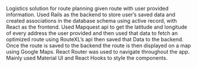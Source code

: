 Logistics solution for route planning given route with user provided information. Used Rails as the backend to store user’s saved data and created associations in the database schema using active record, with React as the frontend. Used Mapquest api to get the latitude and longitude of every address the user provided and then used that data to fetch an optimized route using RouteXL’s api then saved that Data to the backend. Once the route is saved to the backend the route is then displayed on a map using Google Maps. React Router was used to navigate throughout the app. Mainly used Material UI and React Hooks to style the components. 
